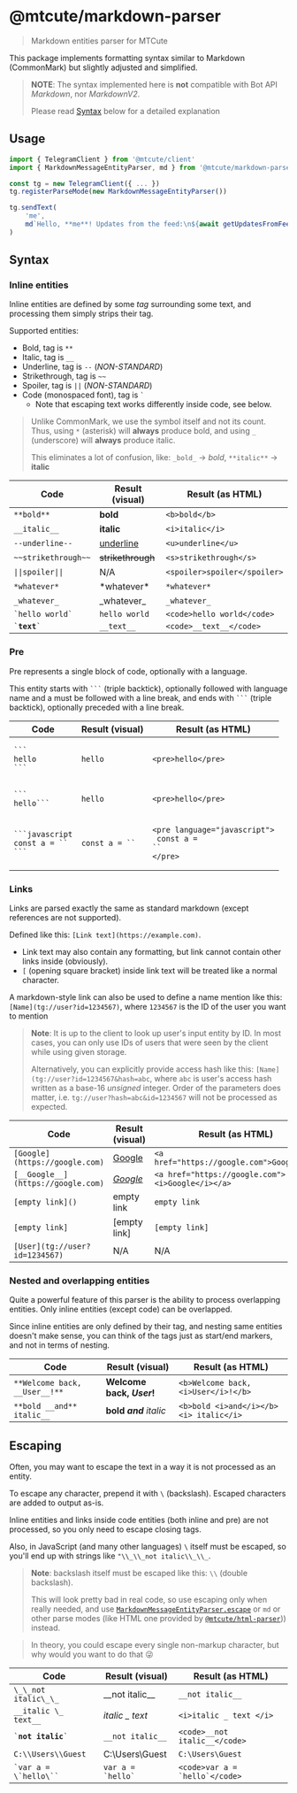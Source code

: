 # @mtcute/markdown-parser

> Markdown entities parser for MTCute

This package implements formatting syntax similar to Markdown (CommonMark) but slightly adjusted and simplified.

> **NOTE**: The syntax implemented here is **not** compatible with Bot API _Markdown_, nor _MarkdownV2_.
>
> Please read [Syntax](#syntax) below for a detailed explanation

## Usage

```typescript
import { TelegramClient } from '@mtcute/client'
import { MarkdownMessageEntityParser, md } from '@mtcute/markdown-parser'

const tg = new TelegramClient({ ... })
tg.registerParseMode(new MarkdownMessageEntityParser())

tg.sendText(
    'me',
    md`Hello, **me**! Updates from the feed:\n${await getUpdatesFromFeed()}`
)
```

## Syntax

### Inline entities

Inline entities are defined by some _tag_ surrounding some text, and processing them simply strips their tag.

Supported entities:

- Bold, tag is `**`
- Italic, tag is `__`
- Underline, tag is `--` (_NON-STANDARD_)
- Strikethrough, tag is `~~`
- Spoiler, tag is `||` (_NON-STANDARD_)
- Code (monospaced font), tag is <code>`</code>
    - Note that escaping text works differently inside code, see below.

> Unlike CommonMark, we use the symbol itself and not its count.
> Thus, using `*` (asterisk) will **always** produce bold,
> and using `_` (underscore) will **always** produce italic.
>
> This eliminates a lot of confusion, like: `_bold_` → _bold_, `**italic**` → **italic**

| Code                                         | Result (visual)   | Result (as HTML)             |
|----------------------------------------------|-------------------|------------------------------|
| `**bold**`                                   | **bold**          | `<b>bold</b>`                |
| `__italic__`                                 | __italic__        | `<i>italic</i>`              |
| `--underline--`                              | <u>underline</u>  | `<u>underline</u>`           |
| `~~strikethrough~~`                          | ~~strikethrough~~ | `<s>strikethrough</s>`       |
| <code>&#124;&#124;spoiler&#124;&#124;</code> | N/A               | `<spoiler>spoiler</spoiler>` |
| `*whatever*`                                 | \*whatever\*      | `*whatever*`                 |
| `_whatever_`                                 | \_whatever\_      | `_whatever_`                 |
| <code>\`hello world\`</code>                 | `hello world`     | `<code>hello world</code>`   |
| <code>\`__text__\`</code>                    | `__text__`        | `<code>__text__</code>`      |

### Pre

Pre represents a single block of code, optionally with a language.

This entity starts with <code>\`\`\`</code> (triple backtick), optionally followed with language name and a must be
followed with a line break, and ends with <code>\`\`\`</code> (triple backtick), optionally preceded with a line break.

| Code                                                               | Result (visual)           | Result (as HTML)                                                                            |
|--------------------------------------------------------------------|---------------------------|---------------------------------------------------------------------------------------------|
| <pre><code>\`\`\`<br>hello<br>\`\`\`</code></pre>                  | `hello`                   | `<pre>hello</pre>`                                                                          |
| <pre><code>\`\`\`<br>hello\`\`\`</code></pre>                      | `hello`                   | `<pre>hello</pre>`                                                                          |
| <pre><code>\`\`\`javascript<br>const a = ``<br>\`\`\`</code></pre> | <code>const a = ``</code> | <pre><code>&lt;pre language="javascript"&gt;<br>  const a = ``<br>&lt;/pre&gt;</code></pre> |

### Links

Links are parsed exactly the same as standard markdown (except references are not supported).

Defined like this: `[Link text](https://example.com)`.

- Link text may also contain any formatting, but link cannot contain other links inside (obviously).
- `[` (opening square bracket) inside link text will be treated like a normal character.

A markdown-style link can also be used to define a name mention like this: `[Name](tg://user?id=1234567)`,
where `1234567` is the ID of the user you want to mention

> **Note**: It is up to the client to look up user's input entity by ID.
> In most cases, you can only use IDs of users that were seen by the client while using given storage.
>
> Alternatively, you can explicitly provide access hash like this: `[Name](tg://user?id=1234567&hash=abc`,
> where `abc` is user's access hash written as a base-16 *unsigned* integer.
> Order of the parameters does matter, i.e. `tg://user?hash=abc&id=1234567` will not be processed as expected.

| Code                               | Result (visual)                | Result (as HTML)                                 |
|------------------------------------|--------------------------------|--------------------------------------------------|
| `[Google](https://google.com)`     | [Google](https://google.com)   | `<a href="https://google.com">Google</a>`        |
| `[__Google__](https://google.com)` | [_Google_](https://google.com) | `<a href="https://google.com"><i>Google</i></a>` |
| `[empty link]()`                   | empty link                     | `empty link`                                     |
| `[empty link]`                     | [empty link]                   | `[empty link]`                                   |
| `[User](tg://user?id=1234567)`     | N/A                            | N/A                                              |

### Nested and overlapping entities

Quite a powerful feature of this parser is the ability to process overlapping entities. Only inline entities (except
code) can be overlapped.

Since inline entities are only defined by their tag, and nesting same entities doesn't make sense, you can think of the
tags just as start/end markers, and not in terms of nesting.

| Code                          | Result (visual)           | Result (as HTML)                       |
|-------------------------------|---------------------------|----------------------------------------|
| `**Welcome back, __User__!**` | **Welcome back, _User_!** | `<b>Welcome back, <i>User</i>!</b>`    |
| `**bold __and** italic__`     | **bold _and_** _italic_   | `<b>bold <i>and</i></b><i> italic</i>` |

## Escaping

Often, you may want to escape the text in a way it is not processed as an entity.

To escape any character, prepend it with ` \ ` (backslash). Escaped characters are added to output as-is.

Inline entities and links inside code entities (both inline and pre) are not processed, so you only need to escape
closing tags.

Also, in JavaScript (and many other languages) ` \ ` itself must be escaped, so you'll end up with strings
like `"\\_\\_not italic\\_\\_`.

> **Note**: backslash itself must be escaped like this: ` \\ ` (double backslash).
>
> This will look pretty bad in real code, so use escaping only when really needed, and use
> [`MarkdownMessageEntityParser.escape`](./classes/markdownmessageentityparser.html#escape) or `md` or
> other parse modes (like HTML one provided by [`@mtcute/html-parser`](../html-parser/index.html))) instead.

> In theory, you could escape every single non-markup character, but why would you want to do that 😜

| Code                                   | Result (visual)                | Result (as HTML)                                        |
|----------------------------------------|--------------------------------|---------------------------------------------------------|
| `\_\_not italic\_\_`                   | \_\_not italic\_\_             | `__not italic__`                                        |
| `__italic \_ text__`                   | _italic \_ text_               | `<i>italic _ text </i>`                                 |
| <code>\`__not italic__\`</code>        | `__not italic__`               | `<code>__not italic__</code>`                           |
| <code>C:\\\\Users\\\\Guest</code>      | C:\Users\Guest                 | `C:\Users\Guest`                                        |
| <code>\`var a = \\\`hello\\\`\`</code> | <code>var a = \`hello\`</code> | <code>&lt;code&gt;var a = \`hello\`&lt;/code&gt;</code> |
